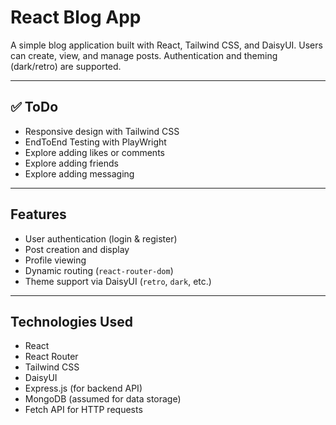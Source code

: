 # React Blog App

A simple blog application built with React, Tailwind CSS, and DaisyUI. Users can create, view, and manage posts. Authentication and theming (dark/retro) are supported.

---

## ✅ ToDo
- Responsive design with Tailwind CSS
- EndToEnd Testing with PlayWright
- Explore adding likes or comments
- Explore adding friends
- Explore adding messaging

---

## Features

- User authentication (login & register)
- Post creation and display
- Profile viewing
- Dynamic routing (`react-router-dom`)
- Theme support via DaisyUI (`retro`, `dark`, etc.)

---

## Technologies Used

- React
- React Router
- Tailwind CSS
- DaisyUI
- Express.js (for backend API)
- MongoDB (assumed for data storage)
- Fetch API for HTTP requests
